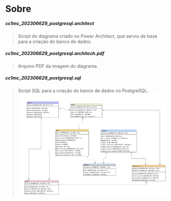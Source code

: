# Sobre
##### cc1mc_202306629_postgresql.architect
> Script do diagrama criado no Power Architect, que serviu de base para a criação do banco de dados.
##### cc1mc_202306629_postgresql.architech.pdf
> Arquivo PDF da imagem do diagrama.
##### cc1mc_202306629_postgresql.sql
> Script SQL para a criação do banco de dados no PostgreSQL.
 ![Diagrama](_outros/cc1mc_202306629_postgresql.architect.jpg)

